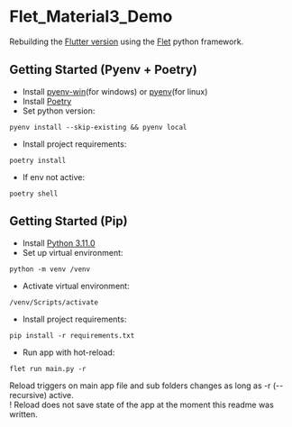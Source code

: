 # Flet_Material3_Demo
Rebuilding the [Flutter version](https://flutter.github.io/samples/web/material_3_demo/#/) using the [Flet](https://flet.dev) python framework.

## Getting Started (Pyenv + Poetry)
* Install [pyenv-win](https://github.com/pyenv-win/pyenv-win)(for windows) or [pyenv](https://github.com/pyenv/pyenv)(for linux)
* Install [Poetry](https://python-poetry.org/docs/#installation)
* Set python version: 
```commandline
pyenv install --skip-existing && pyenv local
```
* Install project requirements:
```commandline
poetry install
```
* If env not active:
```commandline
poetry shell
```

## Getting Started (Pip)
* Install [Python 3.11.0](https://www.python.org/downloads/)
* Set up virtual environment:
```commandline
python -m venv /venv
```
* Activate virtual environment:
```commandline
/venv/Scripts/activate
```
* Install project requirements:
```commandline
pip install -r requirements.txt
```

* Run app with hot-reload: <br>
```commandline
flet run main.py -r
```
Reload triggers on main app file and sub folders changes as long as -r (--recursive) active.<br>! Reload does not save state of the app at the moment this readme was written.
